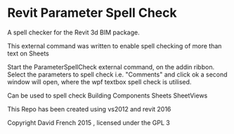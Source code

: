 # Revit Parameter Spell Check
A spell checker for the Revit 3d BIM package.

This external command was written to enable spell checking of more than text on Sheets

Start the ParameterSpellCheck external command, on the addin ribbon.
Select the parameters to spell check i.e. "Comments" and click ok
a second window will open, where the wpf textbox spell check is utilised.

Can be used to spell check 
  Building Components
  Sheets 
  SheetViews
  


This Repo has been created using vs2012 and revit 2016

Copyright David French 2015 , licensed under the GPL 3 
